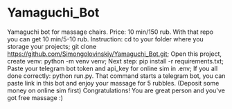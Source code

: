 # Yamaguchi_Bot
Yamaguchi bot for massage chairs. Price: 10 min/150 rub. With that repo you can get 10 min/5-10 rub.
Instruction:
cd to your folder where you storage your projects;
git clone https://github.com/Simongolovinskiy/Yamaguchi_Bot.git;
Open this project, create venv: python -m venv venv;
Next step: pip install -r requirements.txt;
Paste your telegram bot token and api_key for online sim in .env;
If you all done correctly: python run.py. That command starts a telegram bot, you can paste link in this bot and enjoy your massage for 5 rubbles. (Deposit some money on online sim first)
Congratulations! You are great person and you've got free massage :)
